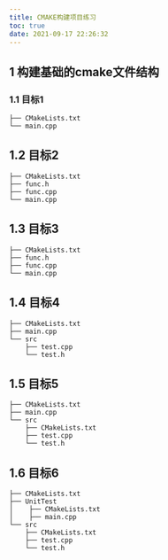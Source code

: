 ```yaml
---
title: CMAKE构建项目练习
toc: true
date: 2021-09-17 22:26:32
---
```

 ## 1 构建基础的cmake文件结构

### 1.1 目标1

```shell
├── CMakeLists.txt
└── main.cpp
```

## 1.2 目标2

```shell
├── CMakeLists.txt
├── func.h
├── func.cpp
└── main.cpp
```

## 1.3 目标3

```shell
├── CMakeLists.txt
├── func.h
├── func.cpp
└── main.cpp
```

## 1.4 目标4

```shell
├── CMakeLists.txt
├── main.cpp
└── src
    ├── test.cpp
    └── test.h
```

## 1.5 目标5

```shell
├── CMakeLists.txt
├── main.cpp
└── src
    ├── CMakeLists.txt
    ├── test.cpp
    └── test.h
```

## 1.6 目标6

```shell
├── CMakeLists.txt
├── UnitTest
│    ├── CMakeLists.txt
│    ├── main.cpp
└── src
    ├── CMakeLists.txt
    ├── test.cpp
    └── test.h
```

